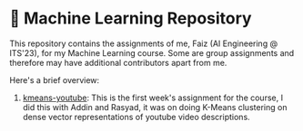 # 🤖 **Machine Learning Repository**

This repository contains the assignments of me, Faiz (AI Engineering @ ITS'23), for my Machine Learning course. Some are group assignments and therefore may have additional contributors apart from me.

Here's a brief overview:

1. [kmeans-youtube](./tugas1_kmeans_yt/): This is the first week's assignment for the course, I did this with Addin and Rasyad, it was on doing K-Means clustering on dense vector representations of youtube video descriptions.
